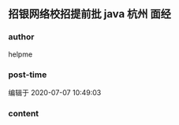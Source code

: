 ## 招银网络校招提前批 java 杭州 面经
### author 
helpme
### post-time 

编辑于  2020-07-07 10:49:03
### content 
<div class="post-topic-des nc-post-content">
 <div>
  <br/>
 </div>
 <div>
  <img alt="" src="https://uploadfiles.nowcoder.com/images/20200706/405618202_1594050616143_5F7A789B741A988FF71BDE7938F970D1"/>
  <br/>
 </div>
 <div>
  <br/>
 </div>
 <div>
  <br/>
 </div>
</div>
